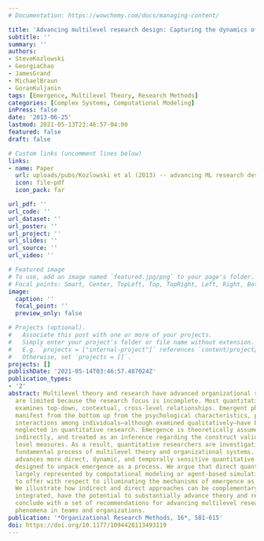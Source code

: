 ```yaml
---
# Documentation: https://wowchemy.com/docs/managing-content/

title: 'Advancing multilevel research design: Capturing the dynamics of emergence'
subtitle: ''
summary: ''
authors:
- SteveKozlowski
- GeorgiaChao
- JamesGrand
- MichaelBraun
- GoranKuljanin
tags: [Emergence, Multilevel Theory, Research Methods]
categories: [Complex Systems, Computational Modeling]
inPress: false
date: '2013-06-25'
lastmod: 2021-05-13T23:46:57-04:00
featured: false
draft: false

# Custom links (uncomment lines below)
links:
- name: Paper
  url: uploads/pubs/Kozlowski et al (2013) -- advancing ML research design.pdf
  icon: file-pdf
  icon_pack: far

url_pdf: ''
url_code: ''
url_dataset: ''
url_poster: ''
url_project: ''
url_slides: ''
url_source: ''
url_video: ''

# Featured image
# To use, add an image named `featured.jpg/png` to your page's folder.
# Focal points: Smart, Center, TopLeft, Top, TopRight, Left, Right, BottomLeft, Bottom, BottomRight.
image:
  caption: ''
  focal_point: ''
  preview_only: false

# Projects (optional).
#   Associate this post with one or more of your projects.
#   Simply enter your project's folder or file name without extension.
#   E.g. `projects = ["internal-project"]` references `content/project/deep-learning/index.md`.
#   Otherwise, set `projects = []`.
projects: []
publishDate: '2021-05-14T03:46:57.487024Z'
publication_types:
- '2'
abstract: Multilevel theory and research have advanced organizational science but
  are limited because the research focus is incomplete. Most quantitative research
  examines top-down, contextual, cross-level relationships. Emergent phenomena that
  manifest from the bottom up from the psychological characteristics, processes, and
  interactions among individuals—although examined qualitatively—have been largely
  neglected in quantitative research. Emergence is theoretically assumed, examined
  indirectly, and treated as an inference regarding the construct validity of higher
  level measures. As a result, quantitative researchers are investigating only one
  fundamental process of multilevel theory and organizational systems. This article
  advances more direct, dynamic, and temporally sensitive quantitative research methods
  designed to unpack emergence as a process. We argue that direct quantitative approaches,
  largely represented by computational modeling or agent-based simulation, have much
  to offer with respect to illuminating the mechanisms of emergence as a dynamic process.
  We illustrate how indirect and direct approaches can be complementary and, appropriately
  integrated, have the potential to substantially advance theory and research. We
  conclude with a set of recommendations for advancing multilevel research on emergent
  phenomena in teams and organizations.
publication: '*Organizational Research Methods, 16*, 581-615'
doi: https://doi.org/10.1177/1094428113493119
---
```

